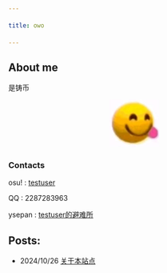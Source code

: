 ```yaml
---

title: owo

---
```

## About me

 是铸币

<p align="center"><img src="!.jpg" width="100"/></p>

### Contacts

osu! : [testuser](https://osu.ppy.sh/users/31860102) 

QQ : 2287283963

ysepan : [testuser的避难所](http://testuser.ysepan.com)



## Posts:

- 2024/10/26 [关于本站点](docs/1.md)
